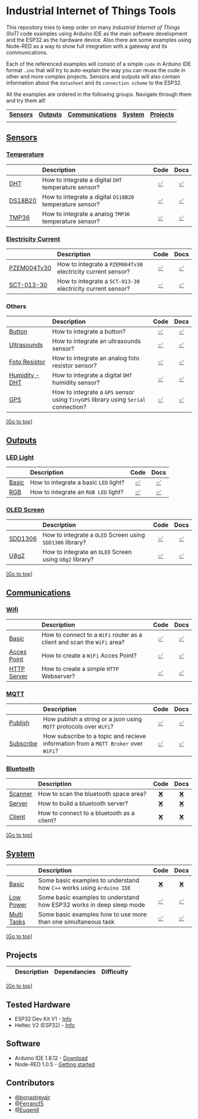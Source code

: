 # Industrial Internet of Things Tools
This repository tries to keep order on many _Industrial Internet of Things (IIoT)_ code examples using Arduino IDE as the main software development and the ESP32 as the hardware device. Also there are some examples using Node-RED as a way to show full integration with a gateway and its communications.

Each of the referenced examples will consist of a simple `code` in Arduino IDE format `.ino` that will try to auto-explain the way you can reuse the code in other and more complex projects. Sensors and outputs will also contain information about the `datasheet` and its `connection scheme` to the ESP32.

All the examples are ordered in the following groups. Navigate through them and try them all!

| | | | | |
|-|-|-|-|-|
|[**Sensors**](#sensors) |[**Outputs**](#outputs) |[**Communications**](#communications) |[**System**](#system) |[**Projects**](#projects)|
| | | | | |

## [Sensors](/sensors)
### [Temperature](/sensors/temperature)
| | Description | Code | Docs |
|-|:------------|:----:|:----:|
|[DHT](/sensors/temperature/DHT) |How to integrate a digital `DHT` temperature sensor? |[:white_check_mark:](/sensors/temperature/DHT/DHT.ino)|[:white_check_mark:](/sensors/temperature/README.md)|
|[DS18B20](/sensors/temperature/DS18B20) |How to integrate a digital `DS18B20` temperature sensor? |[:white_check_mark:](/sensors/temperature/DS18B20/DS18B20.ino)|[:white_check_mark:](/sensors/temperature/README.md)|
|[TMP36](/sensors/temperature/TMP36) |How to integrate a analog `TMP36` temperature sensor? |[:white_check_mark:](/sensors/temperature/TMP36/TMP36.ino)|[:white_check_mark:](/sensors/temperature/README.md)|

### [Electricity Current](/sensors/electricity_current)
| | Description | Code | Docs |
|-|:------------|:----:|:----:|
|[PZEM004Tv30](/sensors/electricity_current/PZEM004Tv30) |How to integrate a `PZEM004Tv30` electricity current sensor? |[:white_check_mark:](/sensors/electricity_current/PZEM004Tv30/PZEM004Tv30.ino)|[:white_check_mark:](/sensors/electricity_current/README.md)|
|[SCT-013-30](/sensors/electricity_current/SCT-013-30) |How to integrate a `SCT-013-30` electricity current sensor? |[:white_check_mark:](/sensors/electricity_current/SCT-013-30/SCT-013-30.ino)|[:white_check_mark:](/sensors/electricity_current/README.md)|

### Others
| | Description | Code | Docs |
|-|:------------|:----:|:----:|
|[Button](/sensors/button) |How to integrate a button? |[:white_check_mark:](/sensors/button/button.ino)|[:white_check_mark:](/sensors/button/README.md)|
|[Ultrasounds](/sensors/ultrasounds) |How to integrate an ultrasounds sensor? |[:white_check_mark:](/sensors/ultrasounds/ultrasounds.ino)|[:white_check_mark:](/sensors/ultrasounds/README.md)|
|[Foto Resistor](/sensors/foto-resistor) |How to integrate an analog foto resistor sensor? |[:white_check_mark:](/sensors/foto-resistor/foto-resistor.ino)|[:white_check_mark:](/sensors/foto-resistor/README.md)|
|[Humidity - DHT](/sensors/humidity/DHT) |How to integrate a digital `DHT` humidity sensor? |[:white_check_mark:](/sensors/humidity/DHT/DHT.ino)|[:white_check_mark:](/sensors/humidity/README.md)|
|[GPS](/sensors/gps) |How to integrate a `GPS` sensor using `TinyGPS` library using `Serial` connection? |[:white_check_mark:](/sensors/gps/gps.ino)|[:white_check_mark:](/sensors/gps/README.md)|

[[Go to top]](#industrial-internet-of-things-tools)

## [Outputs](/outputs)
### [LED Light](/outputs/led_light)
| | Description | Code | Docs |
|-|:------------|:----:|:----:|
|[Basic](/outputs/led_light/basic) |How to integrate a basic `LED` light? |[:white_check_mark:](/outputs/led_light/basic/basic.ino)|[:white_check_mark:](/outputs/led_light/basic/README.md)|
|[RGB](/outputs/led_light/RGB) |How to integrate an  `RGB LED` light? |[:white_check_mark:](/outputs/led_light/RGB/RGB.ino)|[:white_check_mark:](/outputs/led_light/RGB/README.md)|

### [OLED Screen](/output/oled_screen)
| | Description | Code | Docs |
|-|:------------|:----:|:----:|
|[SDD1306](/outputs/oled_screen/SDD1306) |How to integrate a  `OLED` Screen using `SDD1306` library? |[:white_check_mark:](/outputs/oled_screen/SDD1306/SDD1306.ino)|[:white_check_mark:](/outputs/oled_screen/SDD1306/README.md)|
|[U8g2](/outputs/oled_screen/U8g2) |How to integrate an `OLED` Screen using `U8g2` library? |[:white_check_mark:](/outputs/oled_screen/U8g2/U8g2.ino)|[:white_check_mark:](/outputs/oled_screen/U8g2/README.md)|

[[Go to top]](#industrial-internet-of-things-tools)

## [Communications](/communications)
### [Wifi](/communications/wifi)
| | Description | Code | Docs |
|-|:------------|:----:|:----:|
|[Basic](/communications/wifi/basic) |How to connect to a `WiFi` router as a client and scan the `WiFi` area? |[:white_check_mark:](/communications/wifi/basic/basic.ino)|[:white_check_mark:](/communications/wifi/basic/README.md)|
|[Acces Point](/communications/wifi/access_point) |How to create a `WiFi` Acces Point? |[:white_check_mark:](/communications/wifi/access_point/access_point.ino)|[:white_check_mark:](/communications/wifi/access_point/README.md)| 
|[HTTP Server](/communications/wifi/http_server) |How to create a simple `HTTP` Webserver? |[:white_check_mark:](/communications/wifi/http_server/http_server.ino)|[:white_check_mark:](/communications/wifi/http_server/README.md)| 

### [MQTT](/communications/mqtt)
| | Description | Code | Docs |
|-|:------------|:----:|:----:|
|[Publish](/communications/mqtt/publish) |How publish a string or a json using `MQTT` protocols over `WiFi`? |[:white_check_mark:](/communications/mqtt/publish/publish.ino)|[:white_check_mark:](/communications/mqtt/publish/README.md)| 
|[Subscribe](/communications/mqtt/subscribe) |How subscribe to a topic and recieve information from a `MQTT Broker` over `WiFi`? |[:white_check_mark:](/communications/mqtt/subscribe/subscribe.ino)|[:white_check_mark:](/communications/mqtt/subscribe/README.md)| 

### [Bluetooth](/communications/bluetooth)
| | Description | Code | Docs |
|-|:------------|:----:|:----:|
|[Scanner](/communications/bluetooth/scan) |How to scan the bluetooth space area? |[:x:](/communications/bluetooth/scan/scan.ino)|[:x:](/communications/bluetooth/README.md)|
|[Server](/communications/bluetooth/server) |How to build a bluetooth server? |[:x:](/communications/bluetooth/server/server.ino)|[:x:](/communications/bluetooth/README.md)|
|[Client](/communications/bluetooth/client) |How to connect to a bluetooth as a client? |[:x:](/communications/bluetooth/client/client.ino)|[:x:](/communications/bluetooth/README.md)|

[[Go to top]](#industrial-internet-of-things-tools)

## [System](/system)
| | Description | Code | Docs |
|-|:------------|:----:|:----:|
|[Basic](/system/basic) |Some basic examples to understand how `C++` works using `Arduino IDE` |[:x:](/system/basic/basic.ino)|[:x:](/system/basic/README.md)|
|[Low Power](/system/low_power) |Some basic examples to understand how ESP32 works in deep sleep mode |[:white_check_mark:](/system/low_power/low_power.ino)|[:white_check_mark:](/system/low_power/README.md)|
|[Multi Tasks](/system/multi-tasks) |Some basic examples how to use more than one simultaneous task |[:white_check_mark:](/system/multi-tasks/multi-tasks.ino)|[:white_check_mark:](/system/multi-tasks/README.md)|

[[Go to top]](#industrial-internet-of-things-tools)

## Projects
| | Description | Dependancies | Difficulty |
|-|:------------|:------------:|:----------:|

[[Go to top]](#industrial-internet-of-things-tools)

## Tested Hardware
- ESP32 Dev Kit V1 - [Info](https://docs.zerynth.com/latest/official/board.zerynth.doit_esp32/docs/index.html)
- Heltec V2 (ESP32) - [Info](https://heltec.org/project/wifi-lora-32/)

## Software
- Arduino IDE 1.8.12 - [Download](https://www.arduino.cc/en/main/software)
- Node-RED 1.0.5 - [Getting started](https://nodered.org/docs/getting-started/)

## Contributors
- [@bonastreyair](https://github.com/bonastreyair)
- [@Ferrancf5](https://github.com/Ferrancf5)
- [@Eugenill](https://github.com/Eugenill)
